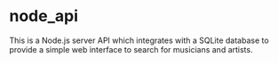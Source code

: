 # node_api
This is a Node.js server API which integrates with a SQLite database to provide a simple web interface to search for musicians and artists.
